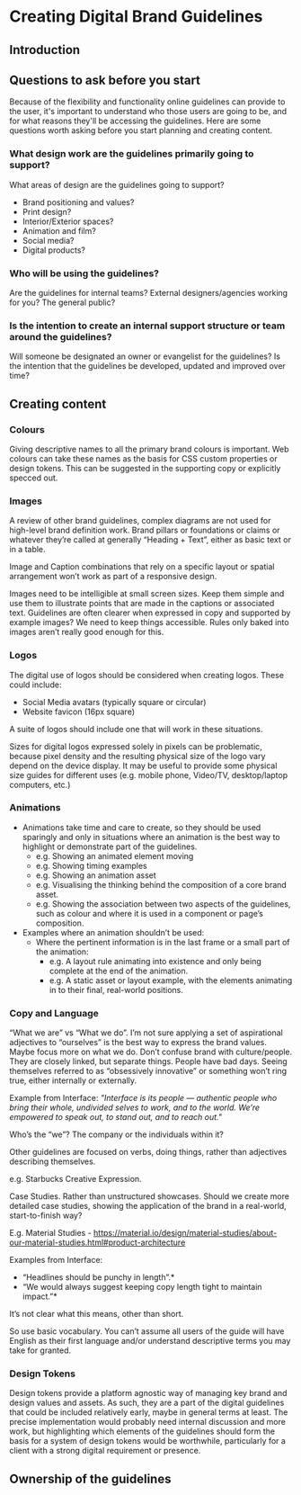 # Creating Digital Brand Guidelines

## Introduction

## Questions to ask before you start

Because of the flexibility and functionality online guidelines can provide to the user, it's important to understand who those users are going to be, and for what reasons they'll be accessing the guidelines. Here are some questions worth asking before you start planning and creating content.

### What design work are the guidelines primarily going to support?

What areas of design are the guidelines going to support?

* Brand positioning and values?
* Print design?
* Interior/Exterior spaces?
* Animation and film?
* Social media?
* Digital products?

### Who will be using the guidelines?

Are the guidelines for internal teams? External designers/agencies working for you? The general public?

### Is the intention to create an internal support structure or team around the guidelines?

Will someone be designated an owner or evangelist for the guidelines? Is the intention that the guidelines be developed, updated and improved over time?

## Creating content

### Colours

Giving descriptive names to all the primary brand colours is important. Web colours can take these names as the basis for CSS custom properties or design tokens. This can be suggested in the supporting copy or explicitly specced out.

### Images

A review of other brand guidelines, complex diagrams are not used for high-level brand definition work. Brand pillars or foundations or claims or whatever they’re called at generally “Heading + Text”, either as basic text or in a table.

Image and Caption combinations that rely on a specific layout or spatial arrangement won’t work as part of a responsive design.

Images need to be intelligible at small screen sizes. Keep them simple and use them to illustrate points that are made in the captions or associated text. Guidelines are often clearer when expressed in copy and supported by example images? We need to keep things accessible. Rules only baked into images aren’t really good enough for this.

### Logos

The digital use of logos should be considered when creating logos. These could include:

* Social Media avatars (typically square or circular)
* Website favicon (16px square)

A suite of logos should include one that will work in these situations.

Sizes for digital logos expressed solely in pixels can be problematic, because pixel density and the resulting physical size of the logo vary depend on the device display. It may be useful to provide some physical size guides for different uses (e.g. mobile phone, Video/TV, desktop/laptop computers, etc.)

### Animations

* Animations take time and care to create, so they should be used sparingly and only in situations where an animation is the best way to highlight or demonstrate part of the guidelines.
  * e.g. Showing an animated element moving
  * e.g. Showing timing examples
  * e.g. Showing an animation asset
  * e.g. Visualising the thinking behind the composition of a core brand asset.
  * e.g. Showing the association between two aspects of the guidelines, such as colour and where it is used in a component or page’s composition.
* Examples where an animation shouldn’t be used:
  * Where the pertinent information is in the last frame or a small part of the animation:
    * e.g. A layout rule animating into existence and only being complete at the end of the animation.
    * e.g. A static asset or layout example, with the elements animating in to their final, real-world positions.

### Copy and Language

“What we are” vs “What we do”. I’m not sure applying a set of aspirational adjectives to “ourselves” is the best way to express the brand values. Maybe focus more on what we do. Don’t confuse brand with culture/people. They are closely linked, but separate things. People have bad days. Seeing themselves referred to as “obsessively innovative” or something won’t ring true, either internally or externally.

Example from Interface: *"Interface is its people — authentic people who bring their whole, undivided selves to work, and to the world. We’re empowered to speak out, to stand out, and to reach out."*

Who’s the “we”? The company or the individuals within it?

Other guidelines are focused on verbs, doing things, rather than adjectives describing themselves.

e.g. Starbucks Creative Expression.

Case Studies. Rather than unstructured showcases. Should we create more detailed case studies, showing the application of the brand in a real-world, start-to-finish way?

E.g. Material Studies - https://material.io/design/material-studies/about-our-material-studies.html#product-architecture

Examples from Interface: 

* “Headlines should be punchy in length”.*
* “We would always suggest keeping copy length tight to maintain impact.”*

It’s not clear what this means, other than short.

So use basic vocabulary. You can’t assume all users of the guide will have English as their first language and/or understand descriptive terms you may take for granted.

### Design Tokens

Design tokens provide a platform agnostic way of managing key brand and design values and assets. As such, they are a part of the digital guidelines that could be included relatively early, maybe in general terms at least. The precise implementation would probably need internal discussion and more work, but highlighting which elements of the guidelines should form the basis for a system of design tokens would be worthwhile, particularly for a client with a strong digital requirement or presence.

## Ownership of the guidelines